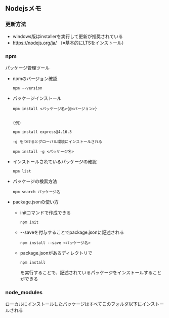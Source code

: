 ## Nodejsメモ

### 更新方法
- windows版はinstallerを実行して更新が推奨されている
- https://nodejs.org/ja/ （※基本的にLTSをインストール）

### npm

パッケージ管理ツール

* npmのバージョン確認
    ```
    npm --version
    ```

* パッケージインストール
    ```
    npm install <パッケージ名>{@<バージョン>}


    (例)

    npm install express@4.16.3

    -g をつけるとグローバル環境にインストールされる

    npm install -g <パッケージ名>
    ```

* インストールされているパッケージの確認
    ```
    npm list
    ```

* パッケージの検索方法
    ```
    npm search パッケージ名
    ```

* package.jsonの使い方
    - initコマンドで作成できる
        ```
        npm init
        ```
    - --saveを付与することでpackage.jsonに記述される
        ```
        npm install --save <パッケージ名>
        ```
    - package.jsonがあるディレクトリで
        ```
        npm install
        ```
      を実行することで、記述されているパッケージをインストールすることができる

### node_modules
ローカルにインストールしたパッケージはすべてこのフォルダ以下にインストールされる
